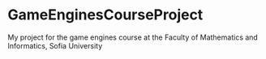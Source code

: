 # GameEnginesCourseProject
My project for the game engines course at the Faculty of Mathematics and Informatics, Sofia University
